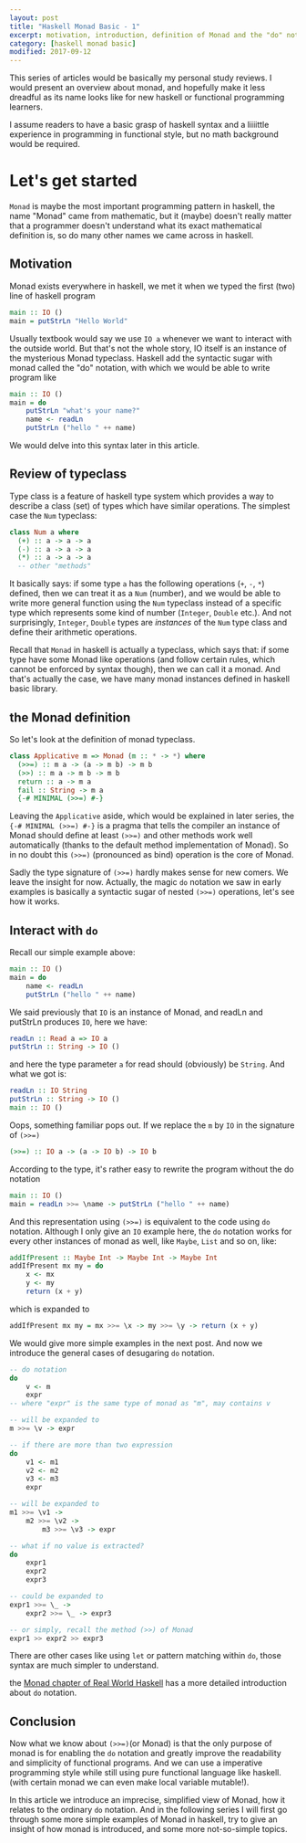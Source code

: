 ```yaml
---
layout: post
title: "Haskell Monad Basic - 1"
excerpt: motivation, introduction, definition of Monad and the "do" notation
category: [haskell monad basic]
modified: 2017-09-12
---
```


This series of articles would be basically my personal study reviews.
I would present an overview about monad, and hopefully make it less dreadful as its name looks like for new haskell or functional programming learners.

I assume readers to have a basic grasp of haskell syntax and a liiiittle experience in programming in functional style, but no math background would be required.

# Let's get started

`Monad` is maybe the most important programming pattern in haskell, the name "Monad" came from mathematic, but it (maybe) doesn't really matter that a programmer doesn't understand what its exact mathematical definition is, so do many other names we came across in haskell.

## Motivation

Monad exists everywhere in haskell, we met it when we typed the first (two) line of haskell program

~~~ haskell
main :: IO ()
main = putStrLn "Hello World"
~~~

Usually textbook would say we use `IO a` whenever we want to interact with the outside world. But that's not the whole story, IO itself is an instance of the mysterious Monad typeclass. Haskell add the syntactic sugar with monad called the "do" notation, with which we would be able to write program like

~~~ haskell
main :: IO ()
main = do
    putStrLn "what's your name?"
    name <- readLn
    putStrLn ("hello " ++ name)
~~~

We would delve into this syntax later in this article.

## Review of typeclass

Type class is a feature of haskell type system which provides a way to describe a class (set) of types which have similar operations. The simplest case the `Num` typeclass:

~~~ haskell
class Num a where
  (+) :: a -> a -> a
  (-) :: a -> a -> a
  (*) :: a -> a -> a
  -- other "methods"
~~~

It basically says: if some type `a` has the following operations (`+`, `-`, `*`) defined, then we can treat it as a `Num` (number), and we would be able to write more general function using the `Num` typeclass instead of a specific type which represents some kind of number (`Integer`, `Double` etc.). And not surprisingly, `Integer`, `Double` types are _instances_ of the `Num` type class and define their arithmetic operations.

Recall that `Monad` in haskell is actually a typeclass, which says that: if some type have some Monad like operations (and follow certain rules, which cannot be enforced by syntax though), then we can call it a monad. And that's actually the case, we have many monad instances defined in haskell basic library.

## the Monad definition

So let's look at the definition of monad typeclass.

~~~ haskell
class Applicative m => Monad (m :: * -> *) where
  (>>=) :: m a -> (a -> m b) -> m b
  (>>) :: m a -> m b -> m b
  return :: a -> m a
  fail :: String -> m a
  {-# MINIMAL (>>=) #-}
~~~

Leaving the `Applicative` aside, which would be explained in later series, the `{-# MINIMAL (>>=) #-}` is a pragma that tells the compiler an instance of Monad should define at least `(>>=)` and other methods work well automatically (thanks to the default method implementation of Monad). So in no doubt this `(>>=)` (pronounced as bind) operation is the core of Monad.

Sadly the type signature of `(>>=)` hardly makes sense for new comers. We leave the insight for now. Actually, the magic `do` notation we saw in early examples is basically a syntactic sugar of nested `(>>=)` operations, let's see how it works.

## Interact with `do`

Recall our simple example above:

~~~ haskell
main :: IO ()
main = do
    name <- readLn
    putStrLn ("hello " ++ name)
~~~

We said previously that `IO` is an instance of Monad, and readLn and putStrLn produces `IO`, here we have:

~~~ haskell
readLn :: Read a => IO a
putStrLn :: String -> IO ()
~~~

and here the type parameter `a` for read should (obviously) be `String`. And what we got is:

~~~ haskell
readLn :: IO String
putStrLn :: String -> IO ()
main :: IO ()
~~~

Oops, something familiar pops out. If we replace the `m` by `IO` in the signature of `(>>=)`

~~~ haskell
(>>=) :: IO a -> (a -> IO b) -> IO b
~~~

According to the type, it's rather easy to rewrite the program without the do notation

~~~ haskell
main :: IO ()
main = readLn >>= \name -> putStrLn ("hello " ++ name)
~~~

And this representation using `(>>=)` is equivalent to the code using `do` notation. Although I only give an `IO` example here, the `do` notation works for every other instances of monad as well, like `Maybe`, `List` and so on, like:

~~~ haskell
addIfPresent :: Maybe Int -> Maybe Int -> Maybe Int
addIfPresent mx my = do
    x <- mx
    y <- my
    return (x + y)
~~~

which is expanded to

~~~ haskell
addIfPresent mx my = mx >>= \x -> my >>= \y -> return (x + y)
~~~

We would give more simple examples in the next post. And now we introduce the general cases of desugaring `do` notation.

~~~ haskell
-- do notation
do
    v <- m
    expr
-- where "expr" is the same type of monad as "m", may contains v

-- will be expanded to
m >>= \v -> expr

-- if there are more than two expression
do
    v1 <- m1
    v2 <- m2
    v3 <- m3
    expr

-- will be expanded to
m1 >>= \v1 ->
    m2 >>= \v2 ->
        m3 >>= \v3 -> expr

-- what if no value is extracted?
do
    expr1
    expr2
    expr3

-- could be expanded to
expr1 >>= \_ ->
    expr2 >>= \_ -> expr3

-- or simply, recall the method (>>) of Monad
expr1 >> expr2 >> expr3
~~~

There are other cases like using `let` or pattern matching within `do`, those syntax are much simpler to understand.

the [Monad chapter of Real World Haskell](http://book.realworldhaskell.org/read/monads.html) has a more detailed introduction about `do` notation.

## Conclusion

Now what we know about `(>>=)`(or Monad) is that the only purpose of monad is for enabling the `do` notation and greatly improve the readability and simplicity of functional programs. And we can use a imperative programming style while still using pure functional language like haskell. (with certain monad we can even make local variable mutable!).

In this article we introduce an imprecise, simplified view of Monad, how it relates to the ordinary `do` notation. And in the following series I will first go through some more simple examples of Monad in haskell, try to give an insight of how monad is introduced, and some more not-so-simple topics.